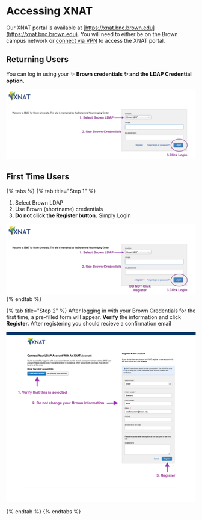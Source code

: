 # Accessing XNAT

Our XNAT portal is available at [https://xnat.bnc.brown.edu](https://xnat.bnc.brown.edu). You will need to either be on the Brown campus network or [connect via VPN](https://it.brown.edu/services/virtual-private-network-vpn) to access the XNAT portal.

## Returning Users

You can log in using your ✨ **Brown credentials ✨ and the LDAP Credential option.**&#x20;

![XNAT Login Page: 1. Select Brown LDAP and login using your Brown Credentials](../.gitbook/assets/xnat-ldap-login.png)

## First Time Users

{% tabs %}
{% tab title="Step 1" %}
1. Select Brown LDAP
2. Use Brown (shortname) credentials
3. **Do not click the Register button.** Simply Login

![XNAT Login Page. Login using Brown LDAP and Credentials. Do not click Register button](<../.gitbook/assets/xnat-ldap-login (2).png>)
{% endtab %}

{% tab title="Step 2" %}
After logging in with your Brown Credentials for the first time, a pre-filled form will appear. **Verify** the information and click **Register.** After registering you should recieve a confirmation email

![              XNAT's Registration Page. Confirm values and hit Register button](<../.gitbook/assets/XNAT-LDAP-Registration (1).png>)


{% endtab %}
{% endtabs %}




